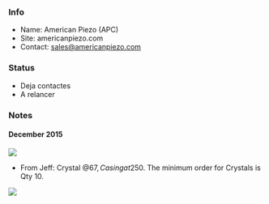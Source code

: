 ### Info

* Name: American Piezo (APC)
* Site: americanpiezo.com
* Contact: sales@americanpiezo.com

### Status

* Deja contactes
* A relancer

### Notes

#### December 2015

![](/cletus/americanpiezo/quote.png)

* From Jeff: Crystal @67$, Casing at 250$. The minimum order for Crystals is Qty 10.

![](/cletus/americanpiezo/structure.png)
